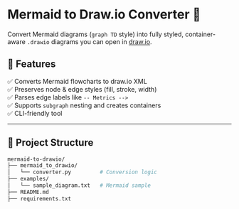 # Mermaid to Draw.io Converter 🧩

Convert Mermaid diagrams (`graph TD` style) into fully styled, container-aware `.drawio` diagrams you can open in [draw.io](https://app.diagrams.net).

## 🚀 Features

✅ Converts Mermaid flowcharts to draw.io XML  
✅ Preserves node & edge styles (fill, stroke, width)  
✅ Parses edge labels like `-- Metrics -->`  
✅ Supports `subgraph` nesting and creates containers  
✅ CLI-friendly tool

---

## 📂 Project Structure

```bash
mermaid-to-drawio/
├── mermaid_to_drawio/
│   └── converter.py         # Conversion logic
├── examples/
│   └── sample_diagram.txt   # Mermaid sample
├── README.md
├── requirements.txt
